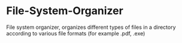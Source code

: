 # File-System-Organizer
File system organizer, organizes different types of files in a directory according to various file formats (for example .pdf, .exe)
